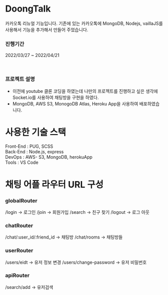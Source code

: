 # DoongTalk
카카오톡 리뉴얼 기능입니다. 기존에 있는 카카오톡에 MongoDB, Nodejs, vaillaJS를 사용해서 기능을 추가해서 만들어 주었습니다. 

### 진행기간 
2022/03/27 ~ 2022/04/21

<br>

### 프로젝트 설명 
- 이전에 youtube 클론 코딩을 하였는데 나만의 프로젝트를 진행하고 싶은 생각에 Socket.io를 사용하여 채팅방을 구현을 하였다. 
- MongoDB, AWS S3, MonogoDB Atlas, Heroku App을 사용하여 배포하였습니다. 


# 사용한 기술 스택 
Front-End : PUG, SCSS <br>
Back-End : Node.js, express <br>
DevOps : AWS- S3, MongoDB, herokuApp <br>
Tools : VS Code <br>


# 채팅 어플 라우터 URL 구성 
### globalRouter
/login -> 로그인 
/join -> 회원가입 
/search -> 친구 찾기 
/logout -> 로그 아웃 
<br>

### chatRouter 
/chat/:user_id/:friend_id -> 채팅방
/chat/rooms -> 채팅방들 
<br>

### userRouter
/users/eidt -> 유저 정보 변경 
/users/change-password -> 유저 비밀번호 

### apiRouter 
/search/add -> 유저검색 